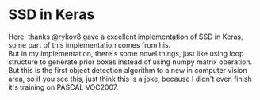 
# SSD in Keras
Here, thanks @rykov8 gave a excellent implementation of SSD in Keras, some part of this implementation comes from his.<br>
But in my implementation, there's some novel things, just like using loop structure to generate prior boxes instead of using numpy matrix operation. <br>
But this is the first object detection algorithm to a new in computer vision area, so if you see this, just think this is a joke, because I didn't even finish it's training on PASCAL VOC2007.<br>
